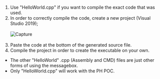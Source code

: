 1. Use "HelloWorld.cpp" if you want to compile the exact code that was used.<br>
2. In order to correctly compile the code, create a new project (Visual Studio 2019);<br><br>
![Capture](https://user-images.githubusercontent.com/83390530/126174166-b2d322ec-3f28-4ee8-b5bd-b2d742124326.PNG)<br><br>
3. Paste the code at the bottom of the generated source file.<br>
4. Compile the project in order to create the executable on your own.<br>
* The other "HelloWorld" .cpp (Assembly and CMD) files are just other forms of using the messagebox. 
* Only "HelloWorld.cpp" will work with the PH POC.
